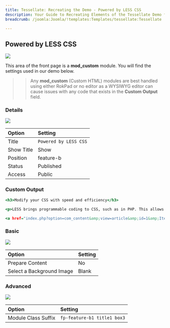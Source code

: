 ```yaml
---
title: Tessellate: Recreating the Demo - Powered by LESS CSS
description: Your Guide to Recreating Elements of the Tessellate Demo for Joomla
breadcrumb: /joomla:Joomla/!templates:Templates/tessellate:Tessellate

---
```


Powered by LESS CSS
-----

![][demo]

This area of the front page is a **mod_custom** module. You will find the settings used in our demo below.

>> Any **mod_custom** (Custom HTML) modules are best handled using either RokPad or no editor as a WYSIWYG editor can cause issues with any code that exists in the **Custom Output** field.

### Details

![][demo2]

| Option      | Setting               |
| :---------- | :----------           |
| Title       | `Powered by LESS CSS` |
| Show Title  | Show                  |
| Position    | feature-b             |
| Status      | Published             |
| Access      | Public                |

### Custom Output

~~~ .html
<h3>Modify your CSS with speed and efficiency</h3>

<p>LESS brings programmable coding to CSS, such as in PHP. This allows for variables and more complex operations in the stylesheets, making easier to create, update and customize.</p>

<a href="index.php?option=com_content&amp;view=article&amp;id=1&amp;Itemid=111" class="readon4">Read More</a>
~~~

### Basic

![][demo3]

| Option                    | Setting     |
| :----------               | :---------- |
| Prepare Content           | No          |
| Select a Background Image | Blank       |

### Advanced

![][demo4]

| Option              | Setting                     |
| :----------         | :----------                 |
| Module Class Suffix | `fp-feature-b1 title1 box3` |

[demo]: assets/demo_9.jpeg
[demo2]: assets/demo_9a.jpeg
[demo3]: assets/demo_9b.jpeg
[demo4]: assets/demo_9c.jpeg
